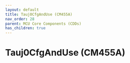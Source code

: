 ```yaml
---
layout: default
title: Tauj0CfgAndUse (CM455A)
nav_order: 28
parent: MCU Core Components (CDDs)
has_children: true
---
```

# Tauj0CfgAndUse (CM455A)
